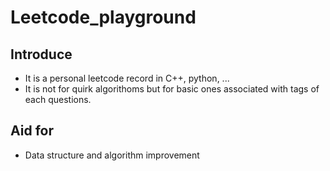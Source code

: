 # Leetcode_playground

## Introduce
- It is a personal leetcode record in C++, python, ...
- It is not for quirk algorithoms but for basic ones associated with tags of each questions.

## Aid for
- Data structure and algorithm improvement
